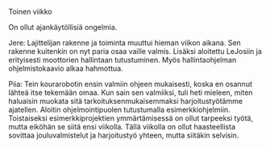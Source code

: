 Toinen viikko

On ollut ajankäytöllisiä ongelmia.

Jere: Lajittelijan rakenne ja toiminta muuttui hieman viikon aikana. Sen rakenne kuitenkin on nyt paria osaa vaille valmis. Lisäksi aloitettu LeJosiin ja erityisesti moottorien hallintaan tutustuminen. Myös hallintaohjelman ohjelmistokaavio alkaa hahmottua.

Piia: Tein kourarobotin ensin valmiin ohjeen mukaisesti, koska en osannut lähteä itse tekemään omaa. Kun sain sen valmiiksi, tuli heti mieleen, miten haluaisin muokata sitä tarkoituksenmukaisemmaksi harjoitustyötämme ajatellen. Aloitin ohjelmointipuolen tutustumalla esimerkkiohjelmiin. Toistaiseksi esimerkkiprojektien ymmärtämisessä on ollut tarpeeksi työtä, mutta eiköhän se siitä ensi viikolla. Tällä viikolla on ollut haasteellista sovittaa jouluvalmistelut ja harjoitustyö yhteen, mutta siitäkin selvisin. 
